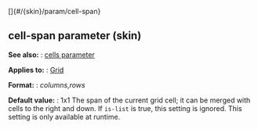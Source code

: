 []{#/{skin}/param/cell-span}
  ## cell-span parameter (skin)
  **See also:**
  :   [cells parameter](ref/%7Bskin%7D/param/cells)
  <!-- -->
  **Applies to:**
  :   [Grid](ref/%7Bskin%7D/control/grid)
  <!-- -->
  **Format:**
  :   *columns*,*rows*
  <!-- -->
  **Default value:**
  :   1x1
  The span of the current grid cell; it can be merged with cells to the
  right and down. If `is-list` is true, this setting is ignored. This
  setting is only available at runtime.